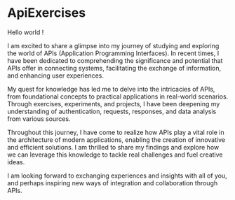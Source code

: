 # ApiExercises

Hello world !

I am excited to share a glimpse into my journey of studying and exploring the world of APIs (Application Programming Interfaces). In recent times, I have been dedicated to comprehending the significance and potential that APIs offer in connecting systems, facilitating the exchange of information, and enhancing user experiences.

My quest for knowledge has led me to delve into the intricacies of APIs, from foundational concepts to practical applications in real-world scenarios. Through exercises, experiments, and projects, I have been deepening my understanding of authentication, requests, responses, and data analysis from various sources.

Throughout this journey, I have come to realize how APIs play a vital role in the architecture of modern applications, enabling the creation of innovative and efficient solutions. I am thrilled to share my findings and explore how we can leverage this knowledge to tackle real challenges and fuel creative ideas.

I am looking forward to exchanging experiences and insights with all of you, and perhaps inspiring new ways of integration and collaboration through APIs.

